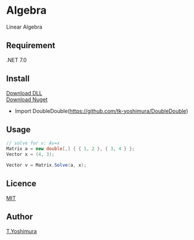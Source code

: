 # Algebra
 Linear Algebra

## Requirement
 .NET 7.0
 
## Install
[Download DLL](https://github.com/tk-yoshimura/Algebra/releases)  
[Download Nuget](https://www.nuget.org/packages/tyoshimura.algebra/)  

- Import DoubleDouble(https://github.com/tk-yoshimura/DoubleDouble)

## Usage

```csharp
// solve for v: Av=x
Matrix a = new double[,] { { 1, 2 }, { 3, 4 } };
Vector x = (4, 3);

Vector v = Matrix.Solve(a, x);
```

## Licence
[MIT](https://github.com/tk-yoshimura/Algebra/blob/main/LICENSE)

## Author

[T.Yoshimura](https://github.com/tk-yoshimura)

